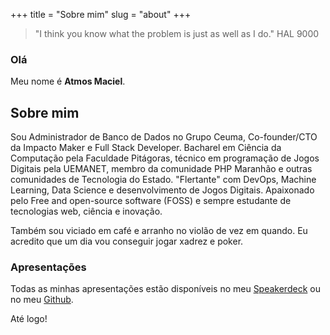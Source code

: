+++
title = "Sobre mim"
slug = "about"
+++

> "I think you know what the problem is just as well as I do." HAL 9000

### Olá

Meu nome é **Atmos Maciel**.

## Sobre mim

Sou Administrador de Banco de Dados no Grupo Ceuma, Co-founder/CTO da Impacto Maker e Full Stack Developer. Bacharel em Ciência da Computação pela Faculdade Pitágoras, técnico em programação de Jogos Digitais pela UEMANET, membro da comunidade PHP Maranhão e outras comunidades de Tecnologia do Estado. "Flertante" com DevOps, Machine Learning, Data Science e desenvolvimento de Jogos Digitais. Apaixonado pelo Free and open-source software (FOSS) e sempre estudante de tecnologias web, ciência e inovação.

Também sou viciado em café e arranho no violão de vez em quando. Eu acredito que um dia vou conseguir jogar xadrez e poker.

### Apresentações

Todas as minhas apresentações estão disponíveis no meu [Speakerdeck](https://speakerdeck.com/atmosmaciel) ou no meu [Github](https://github.com/atmosmps).

Até logo!
